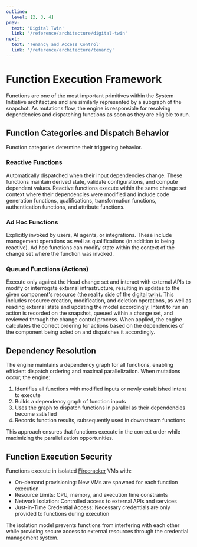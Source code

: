 ```yaml
---
outline:
  level: [2, 3, 4]
prev:
  text: 'Digital Twin'
  link: '/reference/architecture/digital-twin'
next:
  text: 'Tenancy and Access Control'
  link: '/reference/architecture/tenancy'
---
```



# Function Execution Framework

Functions are one of the most important primitives within the System Initiative architecture and are similarly represented by a subgraph of the snapshot. As mutations flow, the engine is responsible for resolving dependencies and dispatching functions as soon as they are eligible to run.

## Function Categories and Dispatch Behavior

Function categories determine their triggering behavior.

### Reactive Functions

 Automatically dispatched when their input dependencies change. These functions maintain derived state, validate configurations, and compute dependent values. Reactive functions execute within the same change set context where their dependencies were modified and include code generation functions, qualifications, transformation functions, authentication functions, and attribute functions.

### Ad Hoc Functions

 Explicitly invoked by users, AI agents, or integrations. These include management operations as well as qualifications (in addition to being reactive). Ad hoc functions can modify state within the context of the change set where the function was invoked.

### Queued Functions (Actions)

Execute only against the Head change set and interact with external APIs to modify or interrogate external infrastructure, resulting in updates to the given component's resource (the reality side of the [digital twin](./digital-twin.md)). This includes resource creation, modification, and deletion operations, as well as reading external state and updating the model accordingly. Intent to run an action is recorded on the snapshot, queued within a change set, and reviewed through the change control process. When applied, the engine calculates the correct ordering for actions based on the dependencies of the component being acted on and dispatches it accordingly.

## Dependency Resolution

The engine maintains a dependency graph for all functions, enabling efficient dispatch ordering and maximal parallelization. When mutations occur, the engine:

1. Identifies all functions with modified inputs or newly established intent to execute
2. Builds a dependency graph of function inputs
3. Uses the graph to dispatch functions in parallel as their dependencies become satisfied
4. Records function results, subsequently used in downstream functions

This approach ensures that functions execute in the correct order while maximizing the parallelization opportunities.

## Function Execution Security

Functions execute in isolated [Firecracker](https://firecracker-microvm.github.io/) VMs with:

- On-demand provisioning: New VMs are spawned for each function execution
- Resource Limits: CPU, memory, and execution time constraints
- Network Isolation: Controlled access to external APIs and services
- Just-in-Time Credential Access: Necessary credentials are only provided to functions during execution

The isolation model prevents functions from interfering with each other while providing secure access to external resources through the credential management system.
